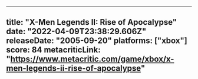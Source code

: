 
---
title: "X-Men Legends II: Rise of Apocalypse"
date: "2022-04-09T23:38:29.606Z"
releaseDate: "2005-09-20"
platforms: ["xbox"]
score: 84
metacriticLink: "https://www.metacritic.com/game/xbox/x-men-legends-ii-rise-of-apocalypse"
---
